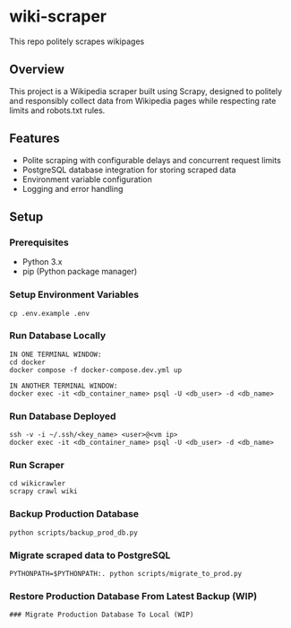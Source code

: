 # wiki-scraper
This repo politely scrapes wikipages

## Overview
This project is a Wikipedia scraper built using Scrapy, designed to politely and responsibly collect data from Wikipedia pages while respecting rate limits and robots.txt rules.

## Features
- Polite scraping with configurable delays and concurrent request limits
- PostgreSQL database integration for storing scraped data
- Environment variable configuration
- Logging and error handling

## Setup

### Prerequisites
- Python 3.x
- pip (Python package manager)

### Setup Environment Variables
```
cp .env.example .env
```

### Run Database Locally
```
IN ONE TERMINAL WINDOW:
cd docker
docker compose -f docker-compose.dev.yml up

IN ANOTHER TERMINAL WINDOW:
docker exec -it <db_container_name> psql -U <db_user> -d <db_name>
```

### Run Database Deployed
```
ssh -v -i ~/.ssh/<key_name> <user>@<vm ip>
docker exec -it <db_container_name> psql -U <db_user> -d <db_name>

```

### Run Scraper
```
cd wikicrawler
scrapy crawl wiki
```

### Backup Production Database
```
python scripts/backup_prod_db.py
```
### Migrate scraped data to PostgreSQL
```
PYTHONPATH=$PYTHONPATH:. python scripts/migrate_to_prod.py
```
### Restore Production Database From Latest Backup (WIP)
```
### Migrate Production Database To Local (WIP)
```
